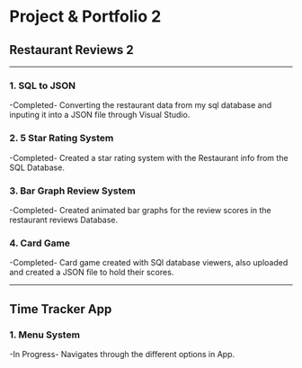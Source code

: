 # Project & Portfolio 2
## Restaurant Reviews 2
***
### 1. SQL to JSON
-Completed- Converting the restaurant data from my sql database and inputing it into a JSON file through Visual Studio.
### 2. 5 Star Rating System
-Completed- Created a star rating system with the Restaurant info from the SQL Database.
### 3. Bar Graph Review System
-Completed- Created animated bar graphs for the review scores in the restaurant reviews Database.
### 4. Card Game
-Completed- Card game created with SQl database viewers, also uploaded and created a JSON file to hold their scores.
***
## Time Tracker App
### 1. Menu System
-In Progress- Navigates through the different options in App.
